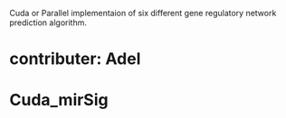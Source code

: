 Cuda or Parallel implementaion of six different gene regulatory network prediction algorithm. 
# contributer: Adel 
# Cuda_mirSig
